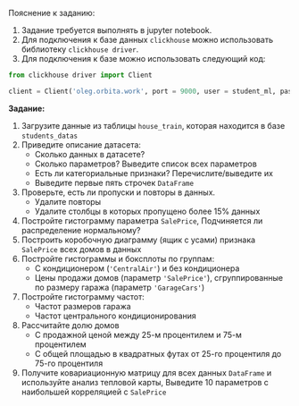 Пояснение к заданию:
1. Задание требуется выполнять в jupyter notebook.
2. Для подключения к базе данных `clickhouse` можно использовать библиотеку `clickhouse driver`.
3. Для подключения к базе можно использовать следующий код: 
```python
from clickhouse driver import Client

client = Client('oleg.orbita.work', port = 9000, user = student_ml, password = CGRV8zemLGgsfdz7Uc6ZJeisGTcPQa, settings = {'use_numpy': True})
```
**Задание:**
1. Загрузите данные из таблицы `house_train`, которая находится в базе `students_datas`
2. Приведите описание датасета:
	- Сколько данных в датасете?
	- Сколько параметров? Выведите список всех параметров
	- Есть ли категориальные признаки? Перечислите/выведите их
	- Выведите первые пять строчек `DataFrame`
3. Проверьте, есть ли пропуски и повторы в данных.
	- Удалите повторы
	- Удалите столбцы в которых пропущено более 15% данных
4. Постройте гистограмму параметра `SalePrice`, Подчиняется ли распределение нормальному?
5. Построить коробочную диаграмму (ящик с усами) признака `SalePrice` всех домов в данных
6. Постройте гистограммы и боксплоты по группам:
	- С кондиционером (`'CentralAir'`) и без кондиционера
	- Цены продажи домов (параметр `'SalePrice'`), сгруппированные по размеру гаража (параметр `'GarageCars'`)
7. Постройте гистограмму частот:
	- Частот размеров гаража
	- Частот центрального кондиционирования
8. Рассчитайте долю домов
	- С продажной ценой между 25-м процентилем и 75-м процентилем
	- С общей площадью в квадратных футах от 25-го процентиля до 75-го процентиля
9. Получите ковариационную матрицу для всех данных `DataFrame` и используйте анализ тепловой карты, Выведите 10 параметров с наибольшей корреляцией c `SalePrice`
